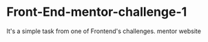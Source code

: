 # Front-End-mentor-challenge-1
It's a simple task from one of Frontend's challenges.   mentor website  
